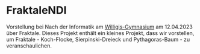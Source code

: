 # FraktaleNDI
Vorstellung bei Nach der Informatik am <a href="https://www.willigis-online.de/">Willigis-Gymnasium</a> am 12.04.2023 über Fraktale. Dieses Projekt enthält ein kleines Projekt, dass wir vorstellen, um Fraktale - Koch-Flocke, Sierpinski-Dreieck und Pythagoras-Baum - zu veranschaulichen.
